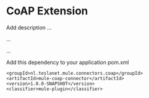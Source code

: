 # CoAP Extension

Add description ...


...


...


Add this dependency to your application pom.xml

```
<groupId>nl.teslanet.mule.connectors.coap</groupId>
<artifactId>mule-coap-connector</artifactId>
<version>1.0.0-SNAPSHOT</version>
<classifier>mule-plugin</classifier>
```
